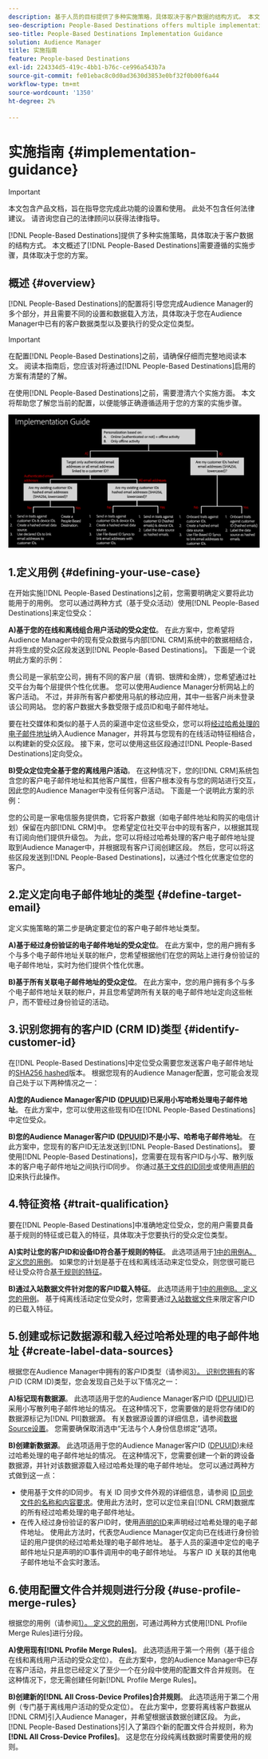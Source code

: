 ```yaml
---
description: 基于人员的目标提供了多种实施策略，具体取决于客户数据的结构方式。 本文概述了基于人员的目标需要遵循的实施步骤，具体取决于您的场景。
seo-description: People-Based Destinations offers multiple implementation strategies, depending on how your customer data is structured. This article provides an overview of the implementation steps that you need to follow for People-Based Destinations, depending on your scenario.
seo-title: People-Based Destinations Implementation Guidance
solution: Audience Manager
title: 实施指南
feature: People-based Destinations
exl-id: 224334d5-419c-4bb1-b76c-ce996a543b7a
source-git-commit: fe01ebac8c0d0ad3630d3853e0bf32f0b00f6a44
workflow-type: tm+mt
source-wordcount: '1350'
ht-degree: 2%

---
```


# 实施指南 {#implementation-guidance}

>[!IMPORTANT]
>本文包含产品文档，旨在指导您完成此功能的设置和使用。 此处不包含任何法律建议。 请咨询您自己的法律顾问以获得法律指导。

[!DNL People-Based Destinations]提供了多种实施策略，具体取决于客户数据的结构方式。 本文概述了[!DNL People-Based Destinations]需要遵循的实施步骤，具体取决于您的方案。

## 概述 {#overview}

[!DNL People-Based Destinations]的配置将引导您完成Audience Manager的多个部分，并且需要不同的设置和数据载入方法，具体取决于您在Audience Manager中已有的客户数据类型以及要执行的受众定位类型。

>[!IMPORTANT]
> 在配置[!DNL People-Based Destinations]之前，请确保仔细而完整地阅读本文。 阅读本指南后，您应该对将通过[!DNL People-Based Destinations]启用的方案有清楚的了解。

在使用[!DNL People-Based Destinations]之前，需要澄清六个实施方面。 本文将帮助您了解您当前的配置，以便能够正确遵循适用于您的方案的实施步骤。

![pbd-implementation](assets/pbd-implementation.png)

## 1.定义用例 {#defining-your-use-case}

在开始实施[!DNL People-Based Destinations]之前，您需要明确定义要将此功能用于的用例。 您可以通过两种方式（基于受众活动）使用[!DNL People-Based Destinations]来定位受众：

**A)基于您的在线和离线组合用户活动的受众定位**。 在此方案中，您希望将Audience Manager中的现有受众数据与内部[!DNL CRM]系统中的数据相结合，并将生成的受众区段发送到[!DNL People-Based Destinations]。 下面是一个说明此方案的示例：

贵公司是一家航空公司，拥有不同的客户层（青铜、银牌和金牌），您希望通过社交平台为每个层提供个性化优惠。 您可以使用Audience Manager分析网站上的客户活动。 不过，并非所有客户都使用马航的移动应用，其中一些客户尚未登录该公司网站。 您的客户数据大多数受限于成员ID和电子邮件地址。

要在社交媒体和类似的基于人员的渠道中定位这些受众，您可以将[经过哈希处理的电子邮件地址](people-based-destinations-prerequisites.md)纳入Audience Manager，并将其与您现有的在线活动特征相结合，以构建新的受众区段。 接下来，您可以使用这些区段通过[!DNL People-Based Destinations]定向受众。

**B)受众定位完全基于您的离线用户活动**。 在这种情况下，您的[!DNL CRM]系统包含您的客户电子邮件地址和其他客户属性，但客户根本没有与您的网站进行交互，因此您的Audience Manager中没有任何客户活动。 下面是一个说明此方案的示例：

您的公司是一家电信服务提供商，它将客户数据（如电子邮件地址和购买的电信计划）保留在内部[!DNL CRM]中。 您希望定位社交平台中的现有客户，以根据其现有订阅向他们提供升级包。 为此，您可以将经过哈希处理的客户电子邮件地址提取到Audience Manager中，并根据现有客户订阅创建区段。 然后，您可以将这些区段发送到[!DNL People-Based Destinations]，以通过个性化优惠定位您的客户。

## 2.定义定向电子邮件地址的类型 {#define-target-email}

定义实施策略的第二步是确定要定位的客户电子邮件地址类型。

**A)基于经过身份验证的电子邮件地址的受众定位**。 在此方案中，您的用户拥有多个与多个电子邮件地址关联的帐户，您希望根据他们在您的网站上进行身份验证的电子邮件地址，实时为他们提供个性化优惠。

**B)基于所有关联电子邮件地址的受众定位**。 在此方案中，您的用户拥有多个与多个电子邮件地址关联的帐户，并且您希望跨所有关联的电子邮件地址定向这些帐户，而不管经过身份验证的活动。

## 3.识别您拥有的客户ID (CRM ID)类型 {#identify-customer-id}

在[!DNL People-Based Destinations]中定位受众需要您发送客户电子邮件地址的[SHA256 hashed](people-based-destinations-prerequisites.md)版本。 根据您现有的Audience Manager配置，您可能会发现自己处于以下两种情况之一：

**A)您的Audience Manager客户ID ([DPUUID](../../reference/ids-in-aam.md))已采用小写哈希处理电子邮件地址**。 在此方案中，您可以使用这些现有ID在[!DNL People-Based Destinations]中定位受众。

**B)您的Audience Manager客户ID ([DPUUID](../../reference/ids-in-aam.md))不是小写、哈希电子邮件地址**。 在此方案中，您现有的客户ID无法发送到[!DNL People-Based Destinations]。 要使用[!DNL People-Based Destinations]，您需要在现有客户ID与小写、散列版本的客户电子邮件地址之间执行ID同步。 你通过[基于文件的ID同步](../../integration/sending-audience-data/batch-data-transfer-explained/id-sync-file-based.md)或使用[声明的ID](../declared-ids.md)来执行此操作。

## 4.特征资格 {#trait-qualification}

要在[!DNL People-Based Destinations]中准确地定位受众，您的用户需要具备基于规则的特征或已载入的特征，具体取决于您要执行的受众定位类型。

**A)实时让您的客户ID和设备ID符合基于规则的特征**。 此选项适用于[1中的用例A。 定义您的用例](people-based-destinations-workflow.md#defining-your-use-case)。 如果您的计划是基于在线和离线活动来定位受众，则您很可能已经让受众符合[基于规则的特征](../traits/trait-and-segment-qualification-reference.md)。

**B)通过入站数据文件针对您的客户ID载入特征**。 此选项适用于[1中的用例B。 定义您的用例](people-based-destinations-workflow.md#defining-your-use-case)。 基于纯离线活动定位受众时，您需要通过[入站数据文件](../../integration/sending-audience-data/batch-data-transfer-explained/inbound-file-contents.md)来限定客户ID的已载入特征。

## 5.创建或标记数据源和载入经过哈希处理的电子邮件地址 {#create-label-data-sources}

根据您在Audience Manager中拥有的客户ID类型（请参阅[3）。 识别您拥有](people-based-destinations-workflow.md#identify-customer-id)的客户ID (CRM ID)类型，您会发现自己处于以下情况之一：

**A)标记现有数据源**。 此选项适用于您的Audience Manager客户ID ([DPUUID](../../reference/ids-in-aam.md))已采用小写散列电子邮件地址的情况。 在这种情况下，您需要做的是将您存储ID的数据源标记为[!DNL PII]数据源。 有关数据源设置的详细信息，请参阅[数据Source设置](../datasources-list-and-settings.md)。 您需要确保取消选中“无法与个人身份信息绑定”选项。

**B)创建新数据源**。 此选项适用于您的Audience Manager客户ID ([DPUUID](../../reference/ids-in-aam.md))未经过哈希处理的电子邮件地址的情况。 在这种情况下，您需要创建一个新的跨设备数据源，并针对该数据源载入经过哈希处理的电子邮件地址。 您可以通过两种方式做到这一点：

* 使用基于文件的ID同步。 有关 ID 同步文件外观的详细信息，请参阅 [ID 同步文件的名称和内容要求](../../integration/sending-audience-data/batch-data-transfer-explained/id-sync-file-based.md)。使用此方法时，您可以定位来自[!DNL CRM]数据库的所有经过哈希处理的电子邮件地址。
* 在传入经过身份验证的客户ID时，使用[声明的ID](../declared-ids.md)来声明经过哈希处理的电子邮件地址。 使用此方法时，代表您Audience Manager仅定向已在线进行身份验证的用户提供的经过哈希处理的电子邮件地址。 基于人员的渠道中定位的电子邮件地址只是声明的ID事件调用中的电子邮件地址。 与客户 ID 关联的其他电子邮件地址不会实时激活。

## 6.使用配置文件合并规则进行分段 {#use-profile-merge-rules}

根据您的用例（请参阅[1）。 定义您的用例](people-based-destinations-workflow.md#defining-your-use-case)，可通过两种方式使用[!DNL Profile Merge Rules]进行分段。

**A)使用现有[!DNL Profile Merge Rules]**。 此选项适用于第一个用例（基于组合在线和离线用户活动的受众定位）。 在此方案中，您的Audience Manager中已存在客户活动，并且您已经定义了至少一个在分段中使用的配置文件合并规则。 在这种情况下，您无需创建任何新[!DNL Profile Merge Rules]。

**B)创建新的[!DNL All Cross-Device Profiles]合并规则**。 此选项适用于第二个用例（专门基于离线用户活动的受众定位）。 在此方案中，您要将离线客户数据从[!DNL CRM]引入Audience Manager，并希望根据该数据创建区段。 为此，[!DNL People-Based Destinations]引入了第四个新的配置文件合并规则，称为&#x200B;**[!DNL All Cross-Device Profiles]**。 这是您在分段纯离线数据时需要使用的规则。
